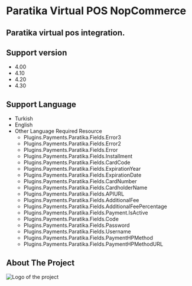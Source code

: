 # Paratika Virtual POS NopCommerce 
## Paratika virtual pos integration.

## Support version
* 4.00
* 4.10
* 4.20
* 4.30

## Support Language
* Turkish
* English
* Other Language Required Resource
  * Plugins.Payments.Paratika.Fields.Error3
  * Plugins.Payments.Paratika.Fields.Error2
  * Plugins.Payments.Paratika.Fields.Error
  * Plugins.Payments.Paratika.Fields.Installment
  * Plugins.Payments.Paratika.Fields.CardCode
  * Plugins.Payments.Paratika.Fields.ExpirationYear
  * Plugins.Payments.Paratika.Fields.ExpirationDate
  * Plugins.Payments.Paratika.Fields.CardNumber
  * Plugins.Payments.Paratika.Fields.CardholderName
  * Plugins.Payments.Paratika.Fields.APIURL
  * Plugins.Payments.Paratika.Fields.AdditionalFee
  * Plugins.Payments.Paratika.Fields.AdditionalFeePercentage
  * Plugins.Payments.Paratika.Fields.Payment.IsActive
  * Plugins.Payments.Paratika.Fields.Code
  * Plugins.Payments.Paratika.Fields.Password
  * Plugins.Payments.Paratika.Fields.Username
  * Plugins.Payments.Paratika.Fields.PaymentHPMethod
  * Plugins.Payments.Paratika.Fields.PaymentHPMethodURL


<!-- ABOUT THE PROJECT -->
## About The Project

![Logo of the project](https://raw.githubusercontent.com/sercanboyraz/paratika-nopcommerce/master/Presentation/Nop.Web/wwwroot/images/nopparatika.png)
